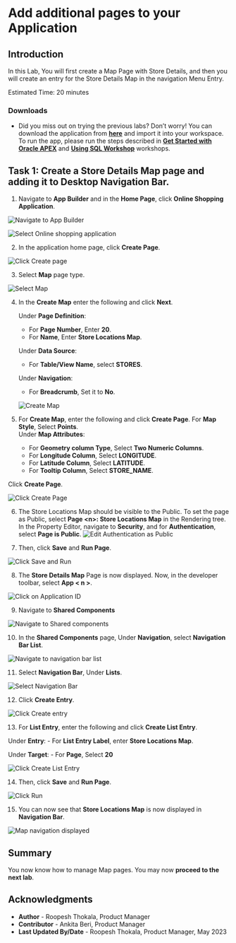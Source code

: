 # Add additional pages to your Application

## Introduction

In this Lab, You will first create a Map Page with Store Details, and then you will create an entry for the Store Details Map in the navigation Menu Entry.

Estimated Time: 20 minutes

### Downloads

- Did you miss out on trying the previous labs? Don’t worry! You can download the application from **[here](files/online-shopping-cart-12.sql)** and import it into your workspace. To run the app, please run the steps described in **[Get Started with Oracle APEX](https://apexapps.oracle.com/pls/apex/r/dbpm/livelabs/run-workshop?p210_wid=3509)** and **[Using SQL Workshop](https://apexapps.oracle.com/pls/apex/r/dbpm/livelabs/run-workshop?p210_wid=3524)** workshops.

## Task 1: Create a Store Details Map page and adding it to Desktop Navigation Bar.

1. Navigate to **App Builder** and in the **Home Page**, click **Online Shopping Application**.

  ![Navigate to App Builder](images/create-map1.png " ")

  ![Select Online shopping application](images/create-map2.png " ")

2. In the application home page, click **Create Page**.

  ![Click Create page](images/create-map3.png " ")

3. Select **Map** page type.

  ![Select Map](images/create-map4.png " ")

4. In the **Create Map** enter the following and click **Next**.

    Under **Page Definition**:
    - For **Page Number**, Enter **20**.
    - For **Name**, Enter **Store Locations Map**.

    Under **Data Source**:
    - For **Table/View Name**, select **STORES**.

    Under **Navigation**:
    - For **Breadcrumb**, Set it to **No**.

    ![Create Map](images/create-map5.png " ")

5. For **Create Map**, enter the following and click **Create Page**. For **Map Style**, Select **Points**.  
  Under **Map Attributes**:
    - For **Geometry column Type**, Select **Two Numeric Columns**.
    - For **Longitude Column**, Select **LONGITUDE**.
    - For **Latitude Column**, Select **LATITUDE**.
    - For **Tooltip Column**, Select **STORE_NAME**.

  Click **Create Page**.

  ![Click Create Page](images/create-map6.png " ")

6. The Store Locations Map should be visible to the Public. To set the page as Public, select **Page \<n\>: Store Locations Map** in the Rendering tree. In the Property Editor, navigate to **Security**, and for **Authentication**, select **Page is Public**.
    ![Edit Authentication as Public](images/make-page-public.png)

7. Then, click **Save** and **Run Page**.

  ![Click Save and Run](images/create-map7.png " ")

8. The **Store Details Map** Page is now displayed. Now, in the developer toolbar, select **App < n >**.

  ![Click on Application ID](images/run-map1.png " ")

9. Navigate to **Shared Components**

  ![Navigate to Shared components](images/customise-map1.png " ")

10. In the **Shared Components** page, Under **Navigation**, select **Navigation Bar List**.

  ![Navigate to navigation bar list](images/customise-map2.png " ")

11. Select **Navigation Bar**, Under **Lists**.

  ![Select Navigation Bar](images/customise-map3.png " ")

12. Click **Create Entry**.

  ![Click Create entry](images/customise-map4.png " ")

13. For **List Entry**, enter the following and click **Create List Entry**.  

 Under **Entry**:
    - For **List Entry Label**, enter **Store Locations Map**.

  Under **Target**:
    - For **Page**, Select **20**

  ![Click Create List Entry](images/customise-map5.png " ")  

14. Then, click **Save** and **Run Page**.

  ![Click Run](images/customise-map6.png " ")

15. You can now see that **Store Locations Map** is now displayed in **Navigation Bar**.

  ![Map navigation displayed](images/run-map2.png " ")  

## Summary
You now know how to manage Map pages. You may now **proceed to the next lab**.

## Acknowledgments
- **Author** - Roopesh Thokala, Product Manager
- **Contributor** - Ankita Beri, Product Manager
- **Last Updated By/Date** - Roopesh Thokala, Product Manager, May 2023
